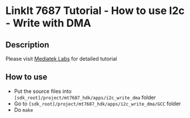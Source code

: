 # LinkIt 7687 Tutorial - How to use I2c - Write with DMA

## Description

Please visit [Mediatek Labs](http://labs.mediatek.com/site/global/developer_tools/mediatek_linkit_rtos/documentation/linkit_7687_hdk_how_to_use_i2c/index.gsp) for detailed tutorial

## How to use

* Put the source files into `[sdk_root]/project/mt7687_hdk/apps/i2c_write_dma` folder
* Go to `[sdk_root]/project/mt7687_hdk/apps/i2c_write_dma/GCC` folder
* Do `make`
